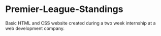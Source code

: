 # Premier-League-Standings
Basic HTML and CSS website created during a two week internship at a web development company. 
